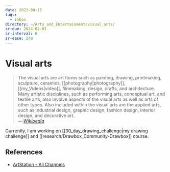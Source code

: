 ```yaml
---
date: 2023-09-15
tags:
  - inbox
directory: ~/Arts_and_Entertainment/visual_arts/
sr-due: 2024-02-01
sr-interval: 6
sr-ease: 248
---
```


# Visual arts

> The visual arts are art forms such as painting, drawing, printmaking,
> sculpture, ceramics, [[photography|photography]], [[my_Videos|video]],
> filmmaking, design, crafts, and architecture. Many artistic disciplines, such
> as performing arts, conceptual art, and textile arts, also involve aspects of
> the visual arts as well as arts of other types. Also included within the
> visual arts are the applied arts, such as industrial design, graphic design,
> fashion design, interior design, and decorative art.\
> — <cite>[Wikipedia](https://en.wikipedia.org/wiki/Visual_arts)</cite>

Currently, I am working on [[30_day_drawing_challenge|my drawing challenge]] and
[[research/Drawbox_Community-Drawbox]] course.

## References

- [ArtStation - All Channels](https://www.artstation.com/?sort_by=community&dimension=all)
